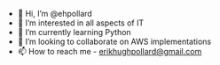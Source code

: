 - 👋 Hi, I’m @ehpollard
- 👀 I’m interested in all aspects of IT
- 🌱 I’m currently learning Python
- 💞️ I’m looking to collaborate on AWS implementations
- 📫 How to reach me - erikhughpollard@gmail.com

<!---
ehpollard/ehpollard is a ✨ special ✨ repository because its `README.md` (this file) appears on your GitHub profile.
You can click the Preview link to take a look at your changes.
--->
